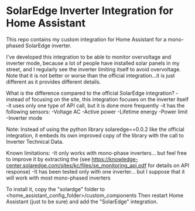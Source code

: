 # SolarEdge Inverter Integration for Home Assistant
This repo contains my custom integration for Home Assistant for a mono-phased SolarEdge inverter.

I've developed this integration to be able to monitor overvoltage and inverter mode, because a lot of people have installed solar panels in my street, and I regularly see the inverter limiting itself to avoid overvoltage.
Note that it is not better or worse than the official integration...it is just different as it provides different details.

What is the difference compared to the official SolarEdge integration?
-instead of focusing on the site, this integration focuses on the inverter itself
-it uses only one type of API call, but it is done more frequently
-it has the following sensors:
 -Voltage AC
 -Active power
 -Lifetime energy
 -Power limit
 -Inverter mode

Note: Instead of using the python library solaredge==0.0.2 like the official integration, it embeds its own improved copy of the library with the call to Inverter Technical Data.

Known limitations:
-It only works with mono-phase inverters... but feel free to improve it by extracting the (see https://knowledge-center.solaredge.com/sites/kc/files/se_monitoring_api.pdf for details on API response)
-It has been tested only with one inverter... but I suppose that it will work with most mono-phased inverters

To install it, copy the "solardge" folder to <home_assistant_config_folder>/custom_components
Then restart Home Assistant (just to be sure) and add the "SolarEdge" integration.
